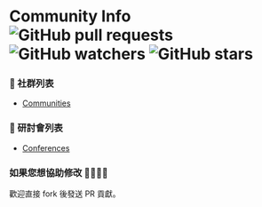 # Community Info ![GitHub pull requests](https://img.shields.io/github/issues-pr-raw/b2etw/community-info?style=flat-square) ![GitHub watchers](https://img.shields.io/github/watchers/b2etw/community-info?style=flat-square) ![GitHub stars](https://img.shields.io/github/stars/b2etw/community-info?style=flat-square) 

### 🎩 社群列表
* [Communities](./communities.md)

### 🔖 研討會列表
* [Conferences](./conferences.md)

### 如果您想協助修改 🙋‍♂️🙋‍♀️
歡迎直接 fork 後發送 PR 貢獻。
